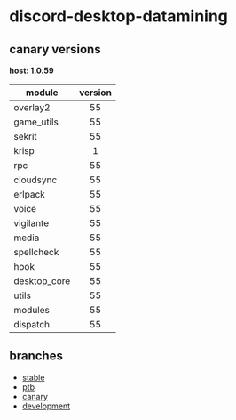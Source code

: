 # discord-desktop-datamining

## canary versions

**host: 1.0.59**

| module | version |
| ------ | :-----: |
| overlay2 | 55 |
| game_utils | 55 |
| sekrit | 55 |
| krisp | 1 |
| rpc | 55 |
| cloudsync | 55 |
| erlpack | 55 |
| voice | 55 |
| vigilante | 55 |
| media | 55 |
| spellcheck | 55 |
| hook | 55 |
| desktop_core | 55 |
| utils | 55 |
| modules | 55 |
| dispatch | 55 |

## branches

- [stable](https://github.com/OpenAsar/discord-desktop-datamining/tree/stable)
- [ptb](https://github.com/OpenAsar/discord-desktop-datamining/tree/ptb)
- [canary](https://github.com/OpenAsar/discord-desktop-datamining/tree/canary)
- [development](https://github.com/OpenAsar/discord-desktop-datamining/tree/development)